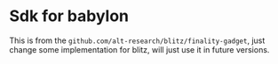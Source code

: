 # Sdk for babylon

This is from the `github.com/alt-research/blitz/finality-gadget`, just change some implementation for blitz, will just use it in future versions.